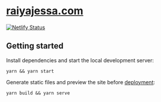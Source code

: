 # [raiyajessa.com](https://www.raiyajessa.com)
[![Netlify Status](https://api.netlify.com/api/v1/badges/8c51fd1b-0f72-432d-88f7-012f9a76736e/deploy-status)](https://app.netlify.com/sites/raiyajessa/deploys)

## Getting started
Install dependencies and start the local development server:
```
yarn && yarn start
```
Generate static files and preview the site before [deployment](https://www.gatsbyjs.com/docs/preparing-for-deployment):
```
yarn build && yarn serve
```

